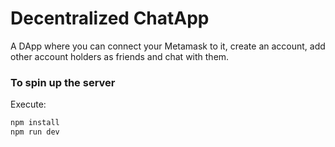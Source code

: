 # Decentralized ChatApp

A DApp where you can connect your Metamask to it, create an account, add other account holders as friends and chat with them.




### To spin up the server

Execute:
```bash
npm install
npm run dev
```

